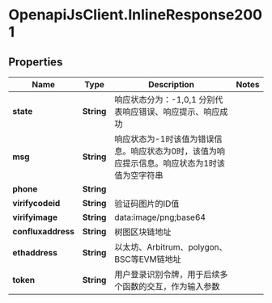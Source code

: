 # OpenapiJsClient.InlineResponse2001

## Properties

Name | Type | Description | Notes
------------ | ------------- | ------------- | -------------
**state** | **String** | 响应状态分为：-1,0,1 分别代表响应错误、响应提示、响应成功 | 
**msg** | **String** | 响应状态为-1时该值为错误信息。响应状态为0时，该值为响应提示信息。响应状态为1时该值为空字符串 | 
**phone** | **String** |  | 
**virifycodeid** | **String** | 验证码图片的ID值 | 
**virifyimage** | **String** | data:image/png;base64 | 
**confluxaddress** | **String** | 树图区块链地址 | 
**ethaddress** | **String** | 以太坊、Arbitrum、polygon、BSC等EVM链地址 | 
**token** | **String** | 用户登录识别令牌，用于后续多个函数的交互，作为输入参数 | 


